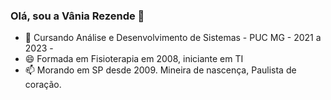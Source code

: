 ### Olá, sou a Vânia Rezende 👋


- 🔭 Cursando Análise e Desenvolvimento de Sistemas - PUC MG - 2021 a 2023 - 
- 😄 Formada em Fisioterapia em 2008, iniciante em TI 
- 📫 Morando em SP desde 2009. Mineira de nascença, Paulista de coração. 




